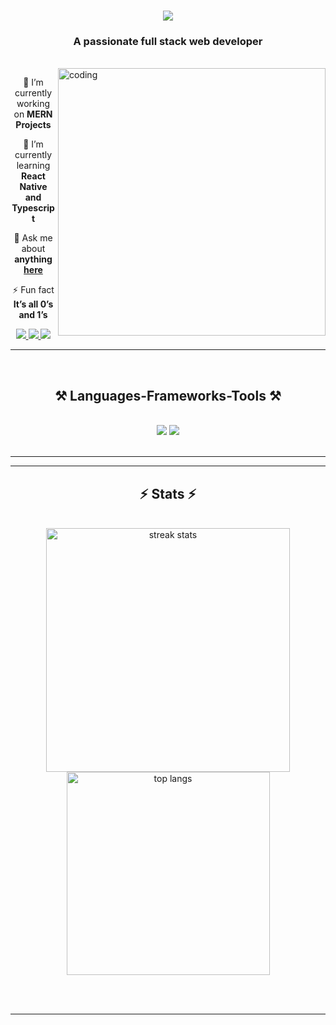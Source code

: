 
<h1 align="center">
    <img src="https://readme-typing-svg.herokuapp.com/?font=Righteous&size=35&center=true&vCenter=true&width=500&height=70&duration=4000&lines=Hi+There!+👋;+I'm+Muhammad+Hamzah!;" />
</h1>

<h3 align="center">A passionate full stack web developer</h3>

<br/>

<img align="right" alt="coding" width="428" src="https://camo.githubusercontent.com/4d9f5ecceb711eec6e2018f38a5677dc657c9738d4a65ba3b928c41c0a45b439/68747470733a2f2f6d69726f2e6d656469756d2e636f6d2f6d61782f313336302f302a37513379765349765f7430696f4a2d5a2e676966">

<div align="center">
 
 🔭 I’m currently working on **MERN Projects**
 
 🌱 I’m currently learning **React Native and Typescript**

💬 Ask me about **anything [here](https://www.linkedin.com/in/muhammadhamza9676)**

⚡ Fun fact **It’s all 0’s and 1’s**

 </div>
 
<div align="center"> 
  <a href="https://mail.google.com/mail/u/muhammadhamza9676@gmail.com">
    <img src="https://img.shields.io/badge/Gmail-333333?style=for-the-badge&logo=gmail&logoColor=red" />
  </a>
  <a href="https://www.linkedin.com/in/muhammadhamza9676" target="_blank">
    <img src="https://img.shields.io/badge/LinkedIn-0077B5?style=for-the-badge&logo=linkedin&logoColor=white" target="_blank" />
  </a>
  <a href="https://github.com/muhammadhamza9676" target="_blank">
     <img src="https://img.shields.io/badge/Portfolio-FF5722?style=for-the-badge&logo=todoist&logoColor=white" target="_blank" /> <!-- sqlite, safari, google-chrome are other good icon options -->
  </a>
</div>

 <hr/>
 <br/>
<h2 align="center">⚒️ Languages-Frameworks-Tools ⚒️</h2>
<br/>
<div align="center">
    <img src="https://skillicons.dev/icons?i=react,bootstrap,mui,html,css,vscode,github,tailwind,git" />
    <img src="https://skillicons.dev/icons?i=nodejs,javascript,typescript,express,firebase,mongodb,c,cpp,nextjs,mysql" /><br>
</div>

<br/>
<hr/>

<hr/>

<h2 align="center">⚡ Stats ⚡</h2>
<br>
<div align=center>
  <img width=390 src="https://github-readme-streak-stats-salesp07.vercel.app/?user=muhammadhamza9676&count_private=true&theme=react&border_radius=10" alt="streak stats"/>
  <!--  <img width=390 src="https://github-readme-stats-salesp07.vercel.app/api?username=muhammadhamza9676&count_private=true&show_icons=true&theme=react&rank_icon=github&border_radius=10" alt="readme stats" />
-->
  <br/>
  <img width=325 align="center" src="https://github-readme-stats-salesp07.vercel.app/api/top-langs/?username=muhammadhamza9676&hide=HTML&langs_count=8&layout=compact&theme=react&border_radius=10&size_weight=0.5&count_weight=0.5&exclude_repo=github-readme-stats" alt="top langs" />
</div>

<br/><br/>

<hr/>

<br/>


<br/>
